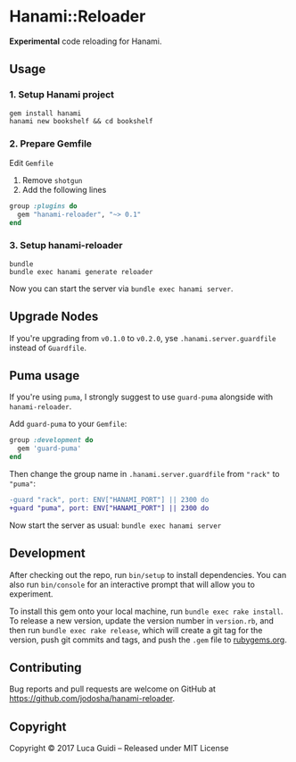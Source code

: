 # Hanami::Reloader

**Experimental** code reloading for Hanami.

## Usage

### 1. Setup Hanami project

```shell
gem install hanami
hanami new bookshelf && cd bookshelf
```

### 2. Prepare Gemfile

Edit `Gemfile`

  1. Remove `shotgun`
  2. Add the following lines

```ruby
group :plugins do
  gem "hanami-reloader", "~> 0.1"
end
```

### 3. Setup hanami-reloader

```shell
bundle
bundle exec hanami generate reloader
```

Now you can start the server via `bundle exec hanami server`.

## Upgrade Nodes

If you're upgrading from `v0.1.0` to `v0.2.0`, yse `.hanami.server.guardfile` instead of `Guardfile`.

## Puma usage

If you're using `puma`, I strongly suggest to use `guard-puma` alongside with `hanami-reloader`.

Add `guard-puma` to your `Gemfile`:

```ruby
group :development do
  gem 'guard-puma'
end
```

Then change the group name in `.hanami.server.guardfile` from `"rack"` to `"puma"`:

```diff
-guard "rack", port: ENV["HANAMI_PORT"] || 2300 do
+guard "puma", port: ENV["HANAMI_PORT"] || 2300 do
```

Now start the server as usual: `bundle exec hanami server`

## Development

After checking out the repo, run `bin/setup` to install dependencies. You can also run `bin/console` for an interactive prompt that will allow you to experiment.

To install this gem onto your local machine, run `bundle exec rake install`. To release a new version, update the version number in `version.rb`, and then run `bundle exec rake release`, which will create a git tag for the version, push git commits and tags, and push the `.gem` file to [rubygems.org](https://rubygems.org).

## Contributing

Bug reports and pull requests are welcome on GitHub at https://github.com/jodosha/hanami-reloader.

## Copyright

Copyright © 2017 Luca Guidi – Released under MIT License
